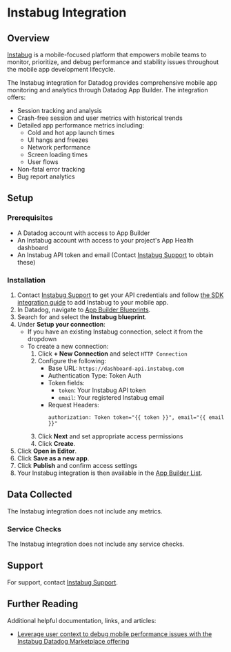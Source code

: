 # Instabug Integration

## Overview

[Instabug][1] is a mobile-focused platform that empowers mobile teams to monitor, prioritize, and debug performance and stability issues throughout the mobile app development lifecycle.

The Instabug integration for Datadog provides comprehensive mobile app monitoring and analytics through Datadog App Builder. The integration offers:

- Session tracking and analysis
- Crash-free session and user metrics with historical trends 
- Detailed app performance metrics including:
  - Cold and hot app launch times
  - UI hangs and freezes
  - Network performance
  - Screen loading times
  - User flows
- Non-fatal error tracking
- Bug report analytics

## Setup

### Prerequisites

- A Datadog account with access to App Builder
- An Instabug account with access to your project's App Health dashboard
- An Instabug API token and email (Contact [Instabug Support][2] to obtain these)

### Installation

1. Contact [Instabug Support][2] to get your API credentials and follow [the SDK integration guide][4] to add Instabug to your mobile app.
2. In Datadog, navigate to [App Builder Blueprints][3].
3. Search for and select the **Instabug blueprint**.
4. Under **Setup your connection**:
   - If you have an existing Instabug connection, select it from the dropdown
   - To create a new connection:
     1. Click **+ New Connection** and select `HTTP Connection`
     2. Configure the following:
        - Base URL: `https://dashboard-api.instabug.com`
        - Authentication Type: Token Auth
        - Token fields:
          - `token`: Your Instabug API token
          - `email`: Your registered Instabug email
        - Request Headers:
          ```
          authorization: Token token="{{ token }}", email="{{ email }}"
          ```
     3. Click **Next** and set appropriate access permissions
     4. Click **Create**.
5. Click **Open in Editor**.
6. Click **Save as a new app**.
7. Click **Publish** and confirm access settings
8. Your Instabug integration is then available in the [App Builder List][6].

## Data Collected
The Instabug integration does not include any metrics.

### Service Checks
The Instabug integration does not include any service checks.

## Support
For support, contact [Instabug Support][2].

## Further Reading
Additional helpful documentation, links, and articles:
- [Leverage user context to debug mobile performance issues with the Instabug Datadog Marketplace offering][5]

[1]: http://instabug.com
[2]: mailto:support@instabug.com
[3]: /app-builder/blueprints
[4]: https://docs.instabug.com/docs/introduction
[5]: https://www.datadoghq.com/blog/instabug-mobile-usability/
[6]: /app-builder/apps/list
